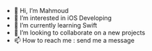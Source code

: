 - 👋 Hi, I’m Mahmoud
- 👀 I’m interested in iOS Developing
- 🌱 I’m currently learning Swift
- 💞️ I’m looking to collaborate on a new projects
- 📫 How to reach me : send me a message

<!---
MahmoudHDev/MahmoudHDev is a ✨ special ✨ repository because its `README.md` (this file) appears on your GitHub profile.
You can click the Preview link to take a look at your changes.
--->
